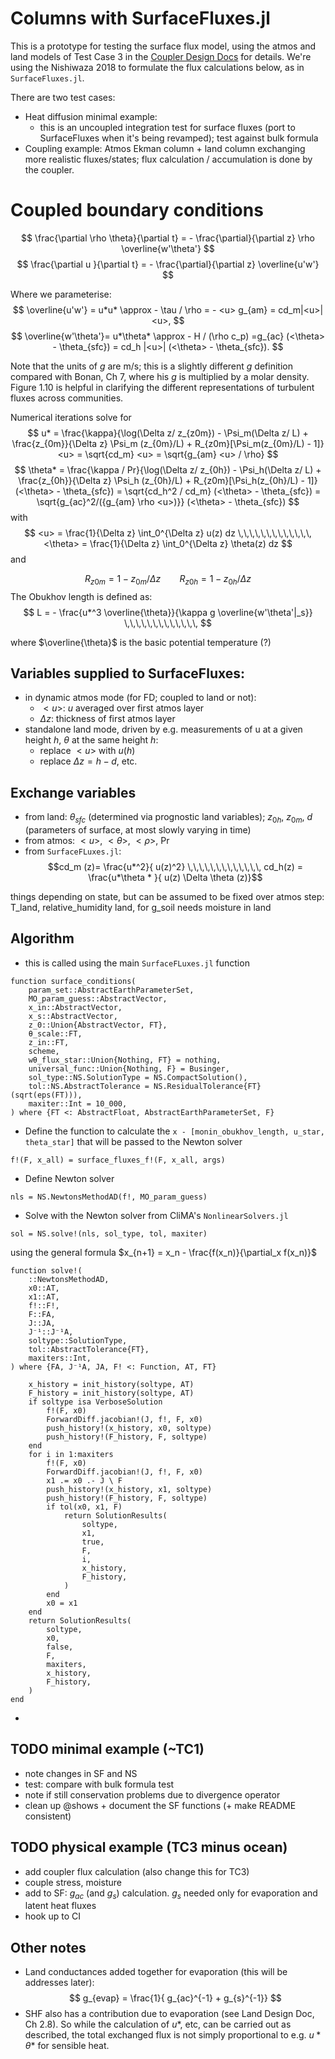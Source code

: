 # Columns with SurfaceFluxes.jl

This is a prototype for testing the surface flux model, using the atmos and land models of Test Case 3 in the [Coupler Design Docs](https://www.overleaf.com/project/610c13492c7d0e8d459e72b8) for details. We're using the Nishiwaza 2018 to formulate the flux calculations below, as in `SurfaceFluxes.jl`. 

There are two test cases:
- Heat diffusion minimal example:
    - this is an uncoupled integration test for surface fluxes (port to SurfaceFluxes when it's being revamped); test against bulk formula
- Coupling example: Atmos Ekman column + land column exchanging more realistic fluxes/states; flux calculation / accumulation is done by the coupler. 


# Coupled boundary conditions

$$
\frac{\partial \rho \theta}{\partial t} = - \frac{\partial}{\partial z} \rho \overline{w'\theta'} 
$$
$$
\frac{\partial u }{\partial t} = - \frac{\partial}{\partial z} \overline{u'w'} 
$$


Where we parameterise:
$$
\overline{u'w'} = u*u* \approx - \tau / \rho = - <u> g_{am} = cd_m|<u>| <u>,
$$
$$
\overline{w'\theta'}= u*\theta* \approx - H / (\rho c_p) =g_{ac} (<\theta> - \theta_{sfc}) = cd_h  |<u>| (<\theta> - \theta_{sfc}).
$$

 Note that the units of $g$ are m/s; this is a slightly different $g$ definition compared with Bonan, Ch 7, where his $g$ is multiplied by a molar density. Figure 1.10 is helpful in clarifying the different representations of  turbulent fluxes across communities.   
    
Numerical iterations solve for 
$$
u* = \frac{\kappa}{\log(\Delta z/ z_{z0m}) - \Psi_m(\Delta z/ L) + \frac{z_{0m}}{\Delta z} \Psi_m (z_{0m}/L) + R_{z0m}[\Psi_m(z_{0m}/L) - 1]} <u> = \sqrt{cd_m} <u> = \sqrt{g_{am} <u> / \rho}
$$
$$
\theta* = \frac{\kappa / Pr}{\log(\Delta z/ z_{0h}) - \Psi_h(\Delta z/ L) + \frac{z_{0h}}{\Delta z} \Psi_h (z_{0h}/L) + R_{z0m}[\Psi_h(z_{0h}/L) - 1]} (<\theta> - \theta_{sfc})  = \sqrt{cd_h^2 / cd_m} (<\theta> - \theta_{sfc}) = \sqrt{g_{ac}^2/({g_{am} \rho <u>)}} (<\theta> - \theta_{sfc}) 
$$
with 
$$
<u> = \frac{1}{\Delta z} \int_0^{\Delta z} u(z) dz \,\,\,\,\,\,\,\,\,\,\,\,\, <\theta> = \frac{1}{\Delta z} \int_0^{\Delta z} \theta(z) dz
$$
and

$$
R_{z0m} = 1 - z_{0m} / \Delta z \,\,\,\,\,\,\,\,\,\,\,\,\, R_{z0h} = 1 - z_{0h} / \Delta z
$$
The Obukhov length is defined as:
$$
L  =  - \frac{u*^3 \overline{\theta}}{\kappa g \overline{w'\theta'|_s}} \,\,\,\,\,\,\,\,\,\,\,\,\, 
$$

where $\overline{\theta}$ is the basic potential temperature (?)


## Variables supplied to SurfaceFluxes:
- in dynamic atmos mode (for FD; coupled to land or not):
    - $<u>$: $u$ averaged over first atmos layer
    - $\Delta z$: thickness of first atmos layer
- standalone land mode, driven by e.g. measurements of u at a given height $h$, $\theta$ at the same height $h$:
    - replace $<u>$ with $u(h)$
    - replace $\Delta z = h-d$, etc.

## Exchange variables 
- from land: $\theta_{sfc}$ (determined via prognostic land variables); $z_{0h}$, $z_{0m}$, $d$ (parameters of surface, at most slowly varying in time)
- from atmos: $<u>$, $<\theta>$, $<\rho>$, Pr 
- from `SurfaceFLuxes.jl`: 
$$cd_m (z)= \frac{u*^2}{  u(z)^2} \,\,\,\,\,\,\,\,\,\,\,\,\, cd_h(z) = \frac{u*\theta * }{ u(z) \Delta \theta (z)}$$
$$$$ 

 things depending on state, but can be assumed to be fixed over atmos step: T_land, relative_humidity land, for g_soil needs moisture in land

## Algorithm 
- this is called using the main `SurfaceFLuxes.jl` function
```
function surface_conditions(
    param_set::AbstractEarthParameterSet,
    MO_param_guess::AbstractVector,
    x_in::AbstractVector,
    x_s::AbstractVector,
    z_0::Union{AbstractVector, FT},
    θ_scale::FT,
    z_in::FT,
    scheme,
    wθ_flux_star::Union{Nothing, FT} = nothing,
    universal_func::Union{Nothing, F} = Businger,
    sol_type::NS.SolutionType = NS.CompactSolution(),
    tol::NS.AbstractTolerance = NS.ResidualTolerance{FT}(sqrt(eps(FT))),
    maxiter::Int = 10_000,
) where {FT <: AbstractFloat, AbstractEarthParameterSet, F}
```
- Define the function to calculate the `x - [monin_obukhov_length, u_star, theta_star]` that will be passed to the Newton solver
```
f!(F, x_all) = surface_fluxes_f!(F, x_all, args)
```
- Define Newton solver
```
nls = NS.NewtonsMethodAD(f!, MO_param_guess)
```
- Solve with the Newton solver from CliMA's `NonlinearSolvers.jl`
```
sol = NS.solve!(nls, sol_type, tol, maxiter)
```
using the general formula $x_{n+1} = x_n - \frac{f(x_n)}{\partial_x f(x_n)}$ 
```
function solve!(
    ::NewtonsMethodAD,
    x0::AT,
    x1::AT,
    f!::F!,
    F::FA,
    J::JA,
    J⁻¹::J⁻¹A,
    soltype::SolutionType,
    tol::AbstractTolerance{FT},
    maxiters::Int,
) where {FA, J⁻¹A, JA, F! <: Function, AT, FT}

    x_history = init_history(soltype, AT)
    F_history = init_history(soltype, AT)
    if soltype isa VerboseSolution
        f!(F, x0)
        ForwardDiff.jacobian!(J, f!, F, x0)
        push_history!(x_history, x0, soltype)
        push_history!(F_history, F, soltype)
    end
    for i in 1:maxiters
        f!(F, x0)
        ForwardDiff.jacobian!(J, f!, F, x0)
        x1 .= x0 .- J \ F
        push_history!(x_history, x1, soltype)
        push_history!(F_history, F, soltype)
        if tol(x0, x1, F)
            return SolutionResults(
                soltype,
                x1,
                true,
                F,
                i,
                x_history,
                F_history,
            )
        end
        x0 = x1
    end
    return SolutionResults(
        soltype,
        x0,
        false,
        F,
        maxiters,
        x_history,
        F_history,
    )
end
```

- 
## TODO minimal example (~TC1)
- note changes in SF and NS
- test: compare with bulk formula test
- note if still conservation problems due to divergence operator
- clean up @shows + document the SF functions (+ make README consistent)

## TODO physical example (TC3 minus ocean)
- add coupler flux calculation (also change this for TC3)
- couple stress, moisture
- add to SF: $g_{ac}$ (and $g_{s}$) calculation. $g_s$ needed only for evaporation and latent heat fluxes
- hook up to CI

## Other notes
- Land conductances added together for evaporation (this will be addresses later):
$$
g_{evap} = \frac{1}{ g_{ac}^{-1} + g_{s}^{-1}}
$$
- SHF also has a contribution due to evaporation (see Land Design Doc, Ch 2.8). So while the calculation of $u*$, etc, can be carried out as described, the total exchanged flux is not simply proportional to e.g. $u*\theta*$ for sensible heat. 

